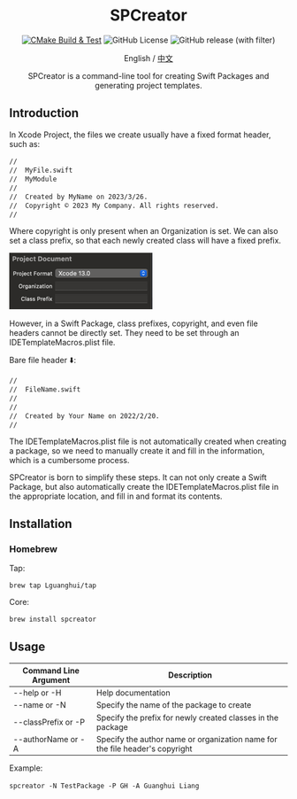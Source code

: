 <div align="center">

# SPCreator

[![CMake Build & Test](https://github.com/Lguanghui/SPCreator/actions/workflows/cmake-single-platform.yml/badge.svg)](https://github.com/Lguanghui/SPCreator/actions/workflows/cmake-single-platform.yml)
![GitHub License](https://img.shields.io/github/license/Lguanghui/SPCreator)
![GitHub release (with filter)](https://img.shields.io/github/v/release/Lguanghui/SPCreator)

English / [中文](https://github.com/Lguanghui/SPCreator/blob/main/README_zh-CN.md)

SPCreator is a command-line tool for creating Swift Packages and generating project templates.

</div>

## Introduction

In Xcode Project, the files we create usually have a fixed format header, such as:

```
//
//  MyFile.swift
//  MyModule
//
//  Created by MyName on 2023/3/26.
//  Copyright © 2023 My Company. All rights reserved.
//
```

Where copyright is only present when an Organization is set. We can also set a class prefix, so that each newly created class will have a fixed prefix.

![img.png](images/project_config.png)

However, in a Swift Package, class prefixes, copyright, and even file headers cannot be directly set. They need to be set through an IDETemplateMacros.plist file.

Bare file header ⬇️:

```
//
//  FileName.swift
//
//
//  Created by Your Name on 2022/2/20.
//
```

The IDETemplateMacros.plist file is not automatically created when creating a package, so we need to manually create it and fill in the information, which is a cumbersome process.

SPCreator is born to simplify these steps. It can not only create a Swift Package, but also automatically create the IDETemplateMacros.plist file in the appropriate location, and fill in and format its contents.

## Installation

### Homebrew

Tap:

```
brew tap Lguanghui/tap
```

Core:

```
brew install spcreator
```

## Usage

| Command Line Argument | Description                                                                  |
|-----------------------|------------------------------------------------------------------------------|
| --help or -H          | Help documentation                                                           |
| --name or -N          | Specify the name of the package to create                                    |
| --classPrefix or -P   | Specify the prefix for newly created classes in the package                  |
| --authorName or -A    | Specify the author name or organization name for the file header's copyright |

Example:

`spcreator -N TestPackage -P GH -A Guanghui Liang`
